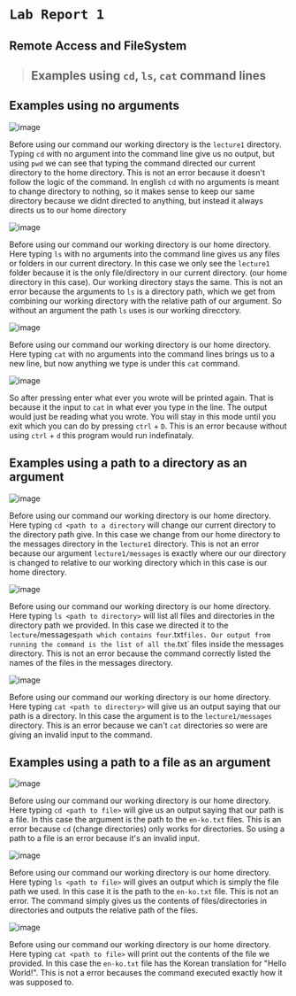 # `Lab Report 1`

## Remote Access and FileSystem

> ## Examples using `cd`, `ls`, `cat` command lines


## **Examples using no arguments**

![image](https://github.com/m3cortez/cse15l-lab-reports/assets/130080853/514a4b78-7aac-465e-bd7a-9c889ea0cf25)

  Before using our command our working directory is the `lecture1` directory. Typing `cd` with no argument into the command line give us no output, but using `pwd` we can see that typing the command directed our current directory to the home directory. This is not an error because it doesn't follow the logic of the command. In english `cd` with no arguments is meant to change directory to nothing, so it makes sense to keep our same directory because we didnt directed to anything, but instead it always directs us to our home directory



![image](https://github.com/m3cortez/cse15l-lab-reports/assets/130080853/4021f54a-a8f3-4bcd-943a-916200d59785)

  Before using our command our working directory is our home directory. Here typing `ls` with no arguments into the command line gives us any files or folders in our current directory. In this case we only see the `lecture1` folder because it is the only file/directory in our current directory. (our home directory in this case). Our working directory stays the same. This is not an error because the arguments to `ls` is a directory path, which we get from combining our working directory with the relative path of our argument. So without an argument the path `ls` uses is our working direcctory.
  


![image](https://github.com/m3cortez/cse15l-lab-reports/assets/130080853/75d7111d-dbea-4e4a-bf11-1f5e4de7b67e)

  Before using our command our working directory is our home directory. Here typing `cat` with no arguments into the command lines brings us to a new line, but now anything we type is under this `cat` command. 

![image](https://github.com/m3cortez/cse15l-lab-reports/assets/130080853/4226ae49-4d00-44b6-8432-1df85b49fdf8)

  So after pressing enter what ever you wrote will be printed again. That is because it the input to `cat` in what ever you type in the line. The output would just be reading what you wrote. You will stay in this mode until you exit which you can do by pressing `ctrl` + `D`. This is an error because without using `ctrl` + `d` this program would run indefinataly. 

  
  
## **Examples using a path to a directory as an argument**

![image](https://github.com/m3cortez/cse15l-lab-reports/assets/130080853/6bc98983-6927-4dfa-902f-93ec3d88812f)

Before using our command our working directory is our home directory. Here typing `cd <path to a directory` will change our current directory to the directory path give. In this case we change from our home directory  to the messages directory in the `lecture1` directory. This is not an error because our argument `lecture1/messages` is exactly where our our directory is changed to relative to our working directory which in this case is our home directory. 



![image](https://github.com/m3cortez/cse15l-lab-reports/assets/130080853/56ee6178-c88e-4fa7-8fbc-e734b75ea935)

Before using our command our working directory is our home directory. Here typing `ls <path to directory>` will list all files and directories in the directory path we provided. In this case we directed it to the `lecture`/messages` path which contains four `.txt` files. Our output from running the command is the list of all the `.txt` files inside the messages directory. This is not an error because the command correctly listed the names of the files in the messages directory.



![image](https://github.com/m3cortez/cse15l-lab-reports/assets/130080853/b54daa80-6c70-48d3-8f03-16a3364c1920)

Before using our command our working directory is our home directory. Here typing `cat <path to directory>` will give us an output saying that our path is a directory. In this case the argument is to the `lecture1/messages` directory. This is an error because we can't `cat` directories so were are giving an invalid input to the command.

>

## **Examples using a path to a file as an argument**

![image](https://github.com/m3cortez/cse15l-lab-reports/assets/130080853/50940d96-5618-44e4-9d00-28ac068107aa)

Before using our command our working directory is our home directory. Here typing `cd <path to file>` will give us an output saying that our path is a file. In this case the argument is the path to the `en-ko.txt` files. This is an error because `cd` (change directories) only works for directories. So using a path to a file is an error because it's an invalid input.

![image](https://github.com/m3cortez/cse15l-lab-reports/assets/130080853/a739dc95-4480-4512-9974-025c4a603850)

Before using our command our working directory is our home directory. Here typing `ls <path to file>` will gives an output which is simply the file path we used. In this case it is the path to the `en-ko.txt` file. This is not an error. The command simply gives us the contents of files/directories in directories and outputs the relative path of the files.

![image](https://github.com/m3cortez/cse15l-lab-reports/assets/130080853/2f292da6-ce18-4435-b4b9-63a8ec751061)

Before using our command our working directory is our home directory. Here typing `cat <path to file>` will print out the contents of the file we provided. In this case the `en-ko.txt` file has the Korean translation for "Hello World!". This is not a error becauses the command executed exactly how it was supposed to.
